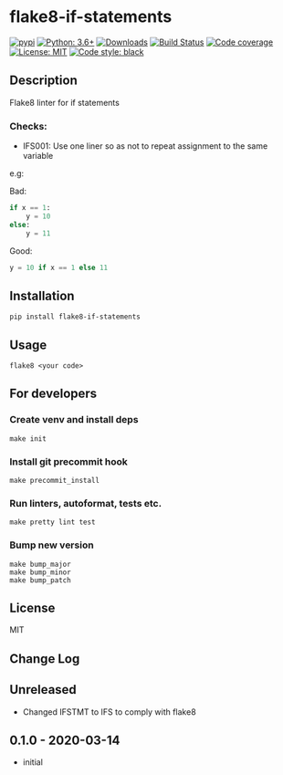 # flake8-if-statements

[![pypi](https://badge.fury.io/py/flake8-if-statements.svg)](https://pypi.org/project/flake8-if-statements)
[![Python: 3.6+](https://img.shields.io/badge/Python-3.6+-blue.svg)](https://pypi.org/project/flake8-if-statements)
[![Downloads](https://img.shields.io/pypi/dm/flake8-if-statements.svg)](https://pypistats.org/packages/flake8-if-statements)
[![Build Status](https://travis-ci.org/d1618033/flake8-if-statements.svg?branch=master)](https://travis-ci.org/d1618033/flake8-if-statements)
[![Code coverage](https://codecov.io/gh/d1618033/flake8-if-statements/branch/master/graph/badge.svg)](https://codecov.io/gh/d1618033/flake8-if-statements)
[![License: MIT](https://img.shields.io/badge/License-MIT-green.svg)](https://en.wikipedia.org/wiki/MIT_License)
[![Code style: black](https://img.shields.io/badge/code%20style-black-000000.svg)](https://github.com/ambv/black)

## Description

Flake8 linter for if statements


### Checks:


* IFS001: Use one liner so as not to repeat assignment to the same variable

e.g: 

Bad:

```python
if x == 1:
    y = 10
else:
    y = 11
```

Good:

```python
y = 10 if x == 1 else 11
```


## Installation

    pip install flake8-if-statements

## Usage

`flake8 <your code>`

## For developers

### Create venv and install deps

    make init

### Install git precommit hook

    make precommit_install

### Run linters, autoformat, tests etc.

    make pretty lint test

### Bump new version

    make bump_major
    make bump_minor
    make bump_patch

## License

MIT

## Change Log

Unreleased
-----

* Changed IFSTMT to IFS to comply with flake8

0.1.0 - 2020-03-14
-----

* initial
